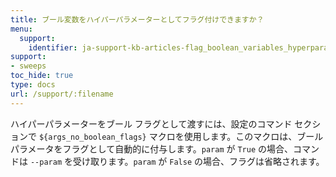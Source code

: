 ```yaml
---
title: ブール変数をハイパーパラメーターとしてフラグ付けできますか？
menu:
  support:
    identifier: ja-support-kb-articles-flag_boolean_variables_hyperparameters
support:
- sweeps
toc_hide: true
type: docs
url: /support/:filename
---
```


ハイパーパラメーターをブール フラグとして渡すには、設定のコマンド セクションで `${args_no_boolean_flags}` マクロを使用します。このマクロは、ブール パラメータをフラグとして自動的に付与します。`param` が `True` の場合、コマンドは `--param` を受け取ります。`param` が `False` の場合、フラグは省略されます。